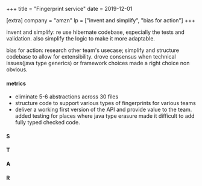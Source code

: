 +++
title = "Fingerprint service"
date = 2019-12-01

[extra]
company = "amzn"
lp = ["invent and simplify", "bias for action"]
+++

invent and simplify: re use hibernate codebase, especially the tests and validation. also simplify the logic to make it more adaptable.

bias for action: research other team's usecase; simplify and structure codebase to allow for extensibility. drove consensus when technical issues(java type generics) or framework choices made a right choice non obvious.

#### metrics
- eliminate 5-6 abstractions across 30 files
- structure code to support various types of fingerprints for various teams
- deliver a working first version of the API and provide value to the team. added testing for places where java type erasure made it difficult to add fully typed checked code.

#### S

#### T

#### A

#### R

